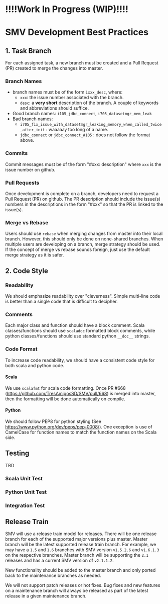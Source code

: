 # !!!!Work In Progress (WIP)!!!!

# SMV Development Best Practices

## 1. Task Branch
For each assigned task, a new branch must be created and a Pull Request (PR) created to merge the changes into master.

### Branch Names
* branch names must be of the form `ixxx_desc`, where:
  * `xxx`: the issue number associated with the branch.
  * `desc`: a **very short** description of the branch.  A couple of keywords and abbreviations should suffice.
* Good branch names: `i105_jdbc_connect`, `i705_datasetmgr_mem_leak`
* Bad branch names:
  * `i705_fix_issue_with_datasetmgr_leaking_memory_when_called_twice_after_init` : waaaaay too long of a name.
  * `jdbc_connect` or `jdbc_connect_#105` : does not follow the format above.

### Commits
Commit messages must be of the form "#xxx: description" where `xxx` is the issue number on github.

### Pull Requests
Once development is complete on a branch, developers need to request a Pull Request (PR) on github.  The PR description should include the issue(s) numbers in the descriptions in the form "#xxx" so that the PR is linked to the issue(s).

### Merge vs Rebase
Users should use `rebase` when merging changes from master into their local branch.  However, this should only be done on none-shared branches.  When multiple users are developing on a branch, merge strategy should be used.  If the concept of merge vs rebase sounds foreign, just use the default merge strategy as it is safer.

## 2. Code Style
### Readability
We should emphasize readability over "cleverness".  Simple multi-line code is better than a single code that is difficult to decipher.

### Comments
Each major class and function should have a block comment.  Scala classes/functions should use `scaladoc` formatted block comments, while python classes/functions should use standard python `__doc__` strings.

### Code Format
To increase code readability, we should have a consistent code style for both scala and python code.
#### Scala
We use `scalafmt` for scala code formatting.  Once PR #668 (https://github.com/TresAmigosSD/SMV/pull/668) is merged into master, then the formatting will be done automatically on compile.
#### Python
We should follow PEP8 for python styling (See https://www.python.org/dev/peps/pep-0008/).  One exception is use of CamelCase for function names to match the function names on the Scala side.

## Testing
TBD
### Scala Unit Test
### Python Unit Test
### Integration Test

## Release Train
SMV will use a release train model for releases.  There will be one release branch for each of the supported major versions plus master.  Master branch will be the latest supported release train branch.
For example, we may have a `1.5` and `1.6` branches with SMV version `v1.5.2.6` and `v1.6.1.3` on the respective branches.  Master branch will be supporting the `2.1` releases and has a current SMV version of `v2.1.1.2`.

New functionality should be added to the master branch and only ported back to the maintenance branches as needed.

We will not support patch releases or hot fixes.  Bug fixes and new features on a maintenance branch will always be released as part of the latest release in a given maintenance branch.
